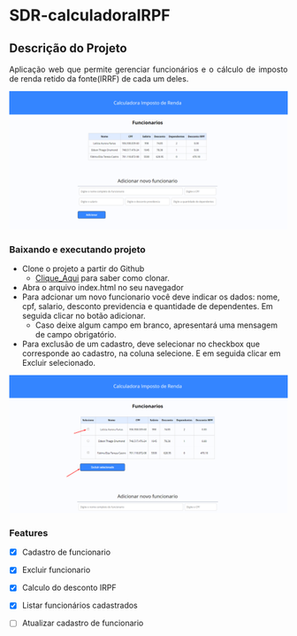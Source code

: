 # SDR-calculadoraIRPF

## Descrição do Projeto
<p align="justify"> Aplicação web que permite gerenciar funcionários e o cálculo de imposto de renda retido da fonte(IRRF) de cada um deles. </p>
<p align="center">
  <img src="assets/Screenshot_4.png">
</p>

### Baixando e executando projeto

- Clone o projeto a partir do Github
  - [Clique_Aqui](https://docs.github.com/pt/github/creating-cloning-and-archiving-repositories/cloning-a-repository-from-github/cloning-a-repository) para saber como clonar.
- Abra o arquivo index.html no seu navegador
- Para adcionar um novo funcionario você deve indicar os dados: nome, cpf, salario, desconto previdencia e quantidade de dependentes. Em seguida clicar no botão adicionar.
  - Caso deixe algum campo em branco, apresentará uma mensagem de campo obrigatório.
- Para exclusão de um cadastro, deve selecionar no checkbox  que corresponde ao cadastro, na coluna selecione. E em seguida clicar em Excluir selecionado.
<p align="center">
  <img src="assets/Screenshot_5.png">
</p>



### Features

- [x] Cadastro de funcionario
- [x] Excluir funcionario
- [x] Calculo do desconto IRPF
- [x] Listar funcionários cadastrados
- [ ] Atualizar cadastro de funcionario




